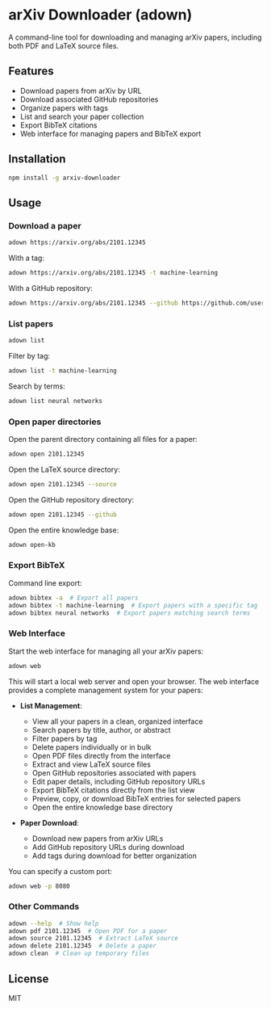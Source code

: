 # arXiv Downloader (adown)

A command-line tool for downloading and managing arXiv papers, including both PDF and LaTeX source files.

## Features

- Download papers from arXiv by URL
- Download associated GitHub repositories
- Organize papers with tags
- List and search your paper collection
- Export BibTeX citations
- Web interface for managing papers and BibTeX export

## Installation

```bash
npm install -g arxiv-downloader
```

## Usage

### Download a paper

```bash
adown https://arxiv.org/abs/2101.12345
```

With a tag:

```bash
adown https://arxiv.org/abs/2101.12345 -t machine-learning
```

With a GitHub repository:

```bash
adown https://arxiv.org/abs/2101.12345 --github https://github.com/username/repository
```

### List papers

```bash
adown list
```

Filter by tag:

```bash
adown list -t machine-learning
```

Search by terms:

```bash
adown list neural networks
```

### Open paper directories

Open the parent directory containing all files for a paper:

```bash
adown open 2101.12345
```

Open the LaTeX source directory:

```bash
adown open 2101.12345 --source
```

Open the GitHub repository directory:

```bash
adown open 2101.12345 --github
```

Open the entire knowledge base:

```bash
adown open-kb
```

### Export BibTeX

Command line export:

```bash
adown bibtex -a  # Export all papers
adown bibtex -t machine-learning  # Export papers with a specific tag
adown bibtex neural networks  # Export papers matching search terms
```

### Web Interface

Start the web interface for managing all your arXiv papers:

```bash
adown web
```

This will start a local web server and open your browser. The web interface provides a complete management system for your papers:

- **List Management**:
  - View all your papers in a clean, organized interface
  - Search papers by title, author, or abstract
  - Filter papers by tag
  - Delete papers individually or in bulk
  - Open PDF files directly from the interface
  - Extract and view LaTeX source files
  - Open GitHub repositories associated with papers
  - Edit paper details, including GitHub repository URLs
  - Export BibTeX citations directly from the list view
  - Preview, copy, or download BibTeX entries for selected papers
  - Open the entire knowledge base directory

- **Paper Download**:
  - Download new papers from arXiv URLs
  - Add GitHub repository URLs during download
  - Add tags during download for better organization

You can specify a custom port:

```bash
adown web -p 8080
```

### Other Commands

```bash
adown --help  # Show help
adown pdf 2101.12345  # Open PDF for a paper
adown source 2101.12345  # Extract LaTeX source
adown delete 2101.12345  # Delete a paper
adown clean  # Clean up temporary files
```

## License

MIT